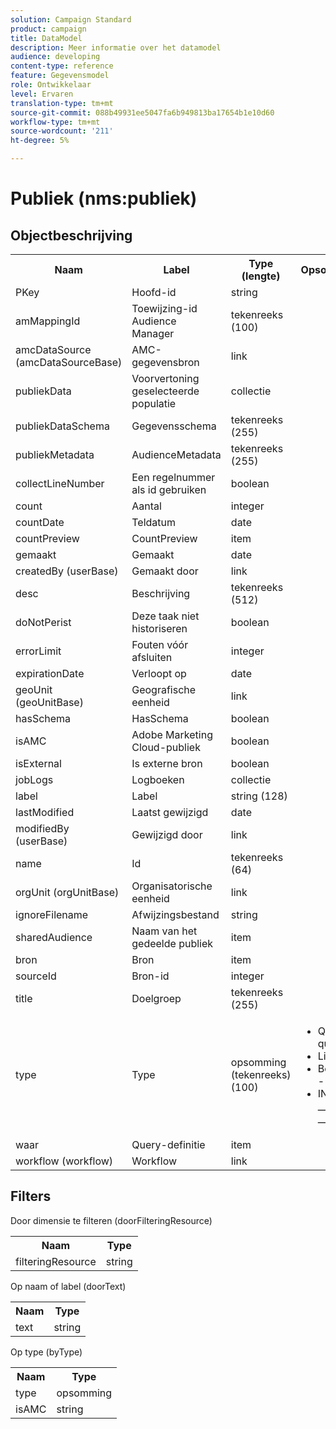 ```yaml
---
solution: Campaign Standard
product: campaign
title: DataModel
description: Meer informatie over het datamodel
audience: developing
content-type: reference
feature: Gegevensmodel
role: Ontwikkelaar
level: Ervaren
translation-type: tm+mt
source-git-commit: 088b49931ee5047fa6b949813ba17654b1e10d60
workflow-type: tm+mt
source-wordcount: '211'
ht-degree: 5%

---
```



# Publiek (nms:publiek)

## Objectbeschrijving

<table>
               <tr>
                  <th>Naam</th>
                  <th>Label</th>
                  <th>Type (lengte)</th>
                  <th>Opsommingswaarden</th>
               </tr>
               <tr>
                  <td>PKey</td>
                  <td>Hoofd-id</td>
                  <td>string </td>
                  <td> </td>
               </tr>
               <tr>
                  <td>amMappingId</td>
                  <td>Toewijzing-id Audience Manager</td>
                  <td>tekenreeks (100)</td>
                  <td> </td>
               </tr>
               <tr>
                  <td>amcDataSource (amcDataSourceBase)</td>
                  <td>AMC-gegevensbron</td>
                  <td>link </td>
                  <td> </td>
               </tr>
               <tr>
                  <td>publiekData</td>
                  <td>Voorvertoning geselecteerde populatie</td>
                  <td>collectie </td>
                  <td> </td>
               </tr>
               <tr>
                  <td>publiekDataSchema</td>
                  <td>Gegevensschema</td>
                  <td>tekenreeks (255)</td>
                  <td> </td>
               </tr>
               <tr>
                  <td>publiekMetadata</td>
                  <td>AudienceMetadata</td>
                  <td>tekenreeks (255)</td>
                  <td> </td>
               </tr>
               <tr>
                  <td>collectLineNumber</td>
                  <td>Een regelnummer als id gebruiken</td>
                  <td>boolean </td>
                  <td> </td>
               </tr>
               <tr>
                  <td>count</td>
                  <td>Aantal</td>
                  <td>integer </td>
                  <td> </td>
               </tr>
               <tr>
                  <td>countDate</td>
                  <td>Teldatum</td>
                  <td>date </td>
                  <td> </td>
               </tr>
               <tr>
                  <td>countPreview</td>
                  <td>CountPreview</td>
                  <td>item </td>
                  <td> </td>
               </tr>
               <tr>
                  <td>gemaakt</td>
                  <td>Gemaakt</td>
                  <td>date </td>
                  <td> </td>
               </tr>
               <tr>
                  <td>createdBy (userBase)</td>
                  <td>Gemaakt door</td>
                  <td>link </td>
                  <td> </td>
               </tr>
               <tr>
                  <td>desc</td>
                  <td>Beschrijving</td>
                  <td>tekenreeks (512)</td>
                  <td> </td>
               </tr>
               <tr>
                  <td>doNotPerist</td>
                  <td>Deze taak niet historiseren</td>
                  <td>boolean </td>
                  <td> </td>
               </tr>
               <tr>
                  <td>errorLimit</td>
                  <td>Fouten vóór afsluiten</td>
                  <td>integer </td>
                  <td> </td>
               </tr>
               <tr>
                  <td>expirationDate</td>
                  <td>Verloopt op</td>
                  <td>date </td>
                  <td> </td>
               </tr>
               <tr>
                  <td>geoUnit (geoUnitBase)</td>
                  <td>Geografische eenheid</td>
                  <td>link </td>
                  <td> </td>
               </tr>
               <tr>
                  <td>hasSchema</td>
                  <td>HasSchema</td>
                  <td>boolean </td>
                  <td> </td>
               </tr>
               <tr>
                  <td>isAMC</td>
                  <td>Adobe Marketing Cloud-publiek</td>
                  <td>boolean </td>
                  <td> </td>
               </tr>
               <tr>
                  <td>isExternal</td>
                  <td>Is externe bron</td>
                  <td>boolean </td>
                  <td> </td>
               </tr>
               <tr>
                  <td>jobLogs</td>
                  <td>Logboeken</td>
                  <td>collectie </td>
                  <td> </td>
               </tr>
               <tr>
                  <td>label</td>
                  <td>Label</td>
                  <td>string (128)</td>
                  <td> </td>
               </tr>
               <tr>
                  <td>lastModified</td>
                  <td>Laatst gewijzigd</td>
                  <td>date </td>
                  <td> </td>
               </tr>
               <tr>
                  <td>modifiedBy (userBase)</td>
                  <td>Gewijzigd door</td>
                  <td>link </td>
                  <td> </td>
               </tr>
               <tr>
                  <td>name</td>
                  <td>Id</td>
                  <td>tekenreeks (64)</td>
                  <td> </td>
               </tr>
               <tr>
                  <td>orgUnit (orgUnitBase)</td>
                  <td>Organisatorische eenheid</td>
                  <td>link </td>
                  <td> </td>
               </tr>
               <tr>
                  <td>ignoreFilename</td>
                  <td>Afwijzingsbestand</td>
                  <td>string </td>
                  <td> </td>
               </tr>
               <tr>
                  <td>sharedAudience</td>
                  <td>Naam van het gedeelde publiek</td>
                  <td>item </td>
                  <td> </td>
               </tr>
               <tr>
                  <td>bron</td>
                  <td>Bron</td>
                  <td>item </td>
                  <td> </td>
               </tr>
               <tr>
                  <td>sourceId</td>
                  <td>Bron-id</td>
                  <td>integer </td>
                  <td> </td>
               </tr>
               <tr>
                  <td>title</td>
                  <td>Doelgroep</td>
                  <td>tekenreeks (255)</td>
                  <td> </td>
               </tr>
               <tr>
                  <td>type</td>
                  <td>Type</td>
                  <td>opsomming (tekenreeks) (100)</td>
                  <td>
                     <ul>
                        <li>Query - query - query</li>
                        <li>Lijst - lijst - lijst</li>
                        <li>Bestand - bestand - bestand</li>
                        <li>INVALID VALUE - __Invalid_value__ - __Invalid_value__</li>
                     </ul>
                  </td>
               </tr>
               <tr>
                  <td>waar</td>
                  <td>Query-definitie</td>
                  <td>item </td>
                  <td> </td>
               </tr>
               <tr>
                  <td>workflow (workflow)</td>
                  <td>Workflow</td>
                  <td>link </td>
                  <td> </td>
               </tr>
            </table>

## Filters

Door dimensie te filteren (doorFilteringResource)

<table>
    <tr>
    <th>Naam</th>
    <th>Type</th>
    </tr>
    <tr>
    <td>filteringResource</td>
    <td>string</td>
    </tr>
</table>

Op naam of label (doorText)

<table>
    <tr>
    <th>Naam</th>
    <th>Type</th>
    </tr>
    <tr>
    <td>text</td>
    <td>string</td>
    </tr>
</table>

Op type (byType)

<table>
    <tr>
    <th>Naam</th>
    <th>Type</th>
    </tr>
    <tr>
    <td>type</td>
    <td>opsomming</td>
    </tr>
    <tr>
    <td>isAMC</td>
    <td>string</td>
    </tr>
</table>